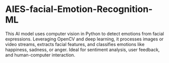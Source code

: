 # AIES-facial-Emotion-Recognition-ML
This AI model uses computer vision in Python to detect emotions from facial expressions. Leveraging OpenCV and deep learning, it processes images or video streams, extracts facial features, and classifies emotions like happiness, sadness, or anger. Ideal for sentiment analysis, user feedback, and human-computer interaction.
